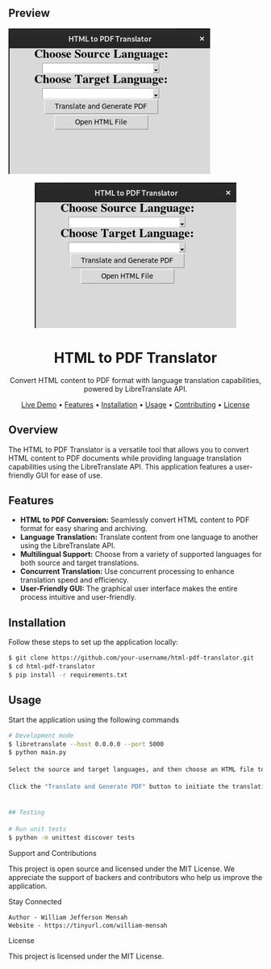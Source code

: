 
## Preview

![Preview](./images/Screenshot%20from%202023-08-22%2020-57-44.png)

<div align="center">
  <img src="./images/Screenshot%20from%202023-08-22%2020-57-44.png" alt="Preview">
</div>

<h1 align="center">HTML to PDF Translator</h1>

<p align="center">
 Convert HTML content to PDF format with language translation capabilities, powered by LibreTranslate API.
</p>

<p align="center">
  <a href="https://your.app.demo.link">Live Demo</a> •
  <a href="#features">Features</a> •
  <a href="#installation">Installation</a> •
  <a href="#usage">Usage</a> •
  <a href="#contributing">Contributing</a> •
  <a href="#license">License</a>
</p>

## Overview

The HTML to PDF Translator is a versatile tool that allows you to convert HTML content to PDF documents while providing language translation capabilities using the LibreTranslate API. This application features a user-friendly GUI for ease of use.

## Features

- **HTML to PDF Conversion:** Seamlessly convert HTML content to PDF format for easy sharing and archiving.
- **Language Translation:** Translate content from one language to another using the LibreTranslate API.
- **Multilingual Support:** Choose from a variety of supported languages for both source and target translations.
- **Concurrent Translation:** Use concurrent processing to enhance translation speed and efficiency.
- **User-Friendly GUI:** The graphical user interface makes the entire process intuitive and user-friendly.

## Installation

Follow these steps to set up the application locally:

```bash
$ git clone https://github.com/your-username/html-pdf-translator.git
$ cd html-pdf-translator
$ pip install -r requirements.txt
```

## Usage

Start the application using the following commands

```bash
# Development mode
$ libretranslate --host 0.0.0.0 --port 5000
$ python main.py

Select the source and target languages, and then choose an HTML file to translate and convert to PDF.

Click the "Translate and Generate PDF" button to initiate the translation and PDF generation process.


## Testing

# Run unit tests
$ python -m unittest discover tests

```

Support and Contributions

This project is open source and licensed under the MIT License. We appreciate the support of backers and contributors who help us improve the application.

Stay Connected

    Author - William Jefferson Mensah
    Website - https://tinyurl.com/william-mensah

License

This project is licensed under the MIT License.